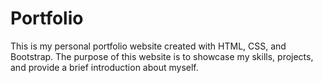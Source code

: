 # Portfolio

This is my personal portfolio website created with HTML, CSS, and Bootstrap. The purpose of this website is to showcase my skills, projects, and provide a brief introduction about myself.
